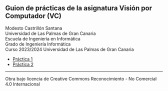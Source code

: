 ## Guion de prácticas de la asignatura Visión por Computador (VC)

Modesto Castrillón Santana  
Universidad de Las Palmas de Gran Canaria  
Escuela de Ingeniería en Informática  
Grado de Ingeniería Informática  
Curso 2023/2024
Universidad de Las Palmas de Gran Canaria



- [Práctica 1](P1/README.md)
- [Práctica 2](P2/README.md)
<!-- - [Práctica 3](P3/README.md)
- [Práctica 4](P4/README.md)
- [Práctica 5](P5/README.md)
- [Práctica 6](P6/README.md)
- [Práctica 7](P7/README.md)
- [Trabajo](Trabajo/README.md) -->
***
Obra bajo licencia de Creative Commons Reconocimiento - No Comercial 4.0 Internacional
